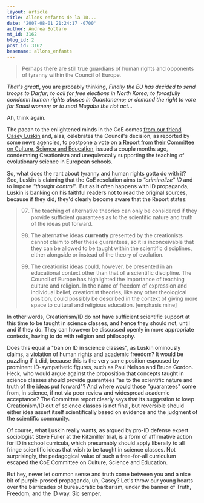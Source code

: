 ```yaml
---
layout: article
title: Allons enfants de la ID...
date: '2007-08-01 21:24:17 -0700'
author: Andrea Bottaro
mt_id: 3162
blog_id: 2
post_id: 3162
basename: allons_enfants
---
```

> Perhaps there are still true guardians of human rights and opponents of tyranny within the Council of Europe.

_That's great!_, you are probably thinking, _Finally the EU has decided to send troops to Darfur; to call for free elections in North Korea; to forcefully condemn human rights abuses in Guantanamo; or demand the right to vote for Saudi women; or to read Mugabe the riot act..._

Ah, think again.

The paean to the enlightened minds in the CoE comes [from our friend Casey Luskin](http://www.evolutionnews.org/2007/08/european_darwinists_attempt_to.html) and, alas, celebrates the Council's decision, as reported by some news agencies, to postpone a vote on [a Report from their Committee on Culture, Science and Education](http://assembly.coe.int/Main.asp?link=/Documents/WorkingDocs/Doc07/EDOC11297.htm), issued a couple months ago, condemning Creationism and unequivocally supporting the teaching of evolutionary science in European schools.

So, what does the rant about tyranny and human rights gotta do with it?  See, Luskin is claiming that the CoE resolution aims to _"criminalize" ID_ and to impose _"thought control"_.  But as it often happens with ID propaganda, Luskin is banking on his faithful readers not to read the original sources, because if they did, they'd clearly become aware that the Report states:


> 97. The teaching of alternative theories can only be considered if they provide sufficient guarantees as to the scientific nature and truth of the ideas put forward.
> 
> 98. The alternative ideas **currently** presented by the creationists cannot claim to offer these guarantees, so it is inconceivable that they can be allowed to be taught within the scientific disciplines, either alongside or instead of the theory of evolution.
> 
> 99. The creationist ideas could, however, be presented in an educational context other than that of a scientific discipline. The Council of Europe has highlighted the importance of teaching culture and religion. In the name of freedom of expression and individual belief, creationist theories, like any other theological position, could possibly be described in the context of giving more space to cultural and religious education. 
> \[emphasis mine\]

In other words, Creationism/ID do not have sufficient scientific support at this time to be taught in science classes, and hence they should not, until and if they do.  They can however be discussed openly in more appropriate contexts, having to do with religion and philosophy.  

Does this equal a "ban on ID in science classes", as Luskin ominously claims, a violation of human rights and academic freedom?  It would be puzzling if it did, because this is the very same position espoused by prominent ID-sympathetic figures, such as Paul Nelson and Bruce Gordon.   Heck, who would argue against the proposition that concepts taught in science classes should provide guarantees "as to the scientific nature and truth of the ideas put forward"?  And where would those "guarantees" come from, in science, if not via peer review and widespread academic acceptance?  The Committee report clearly says that its suggestion to keep Creationism/ID out of science classes is not final, but reversible should either idea assert itself scientifically based on evidence and the judgment of the scientific community.

Of course, what Luskin really wants, as argued by pro-ID defense expert sociologist Steve Fuller at the Kitzmiller trial, is a form of affirmative action for ID in school curricula, which presumably should apply liberally to all fringe scientific ideas that wish to be taught in science classes. Not surprisingly, the pedagogical value of such a free-for-all curriculum escaped the CoE Committee on Culture, Science and Education.  

But hey, never let common sense and truth come between you and a nice bit of purple-prosed propaganda, uh, Casey?  Let's throw our young hearts over the barricades of bureaucratic barbarism, under the banner of Truth, Freedom, and the ID way.  Sic semper.

